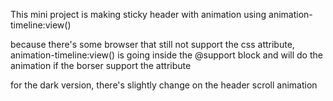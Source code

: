 This mini project is making sticky header with animation using animation-timeline:view()

because there's some browser that still not support the css attribute, animation-timeline:view() is going inside the @support block and will do the animation if the borser support the attribute

for the dark version, there's slightly change on the header scroll animation
